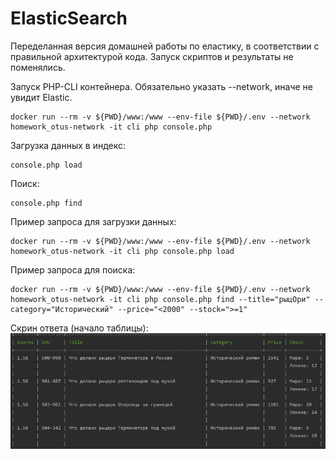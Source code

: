 # ElasticSearch

Переделанная версия домашней работы по еластику, в соответствии с правильной архитектурой кода.
Запуск скриптов и результаты не поменялись.

Запуск PHP-CLI контейнера.
Обязательно указать --network, иначе не увидит Elastic.
````
docker run --rm -v ${PWD}/www:/www --env-file ${PWD}/.env --network homework_otus-network -it cli php console.php
````

Загрузка данных в индекс:
````
console.php load
````

Поиск:
````
console.php find
````

Пример запроса для загрузки данных:
````
docker run --rm -v ${PWD}/www:/www --env-file ${PWD}/.env --network homework_otus-network -it cli php console.php load
````

Пример запроса для поиска:
````
docker run --rm -v ${PWD}/www:/www --env-file ${PWD}/.env --network homework_otus-network -it cli php console.php find --title="рыцОри" --category="Исторический" --price="<2000" --stock=">=1"
````

Скрин ответа (начало таблицы):
![img.png](img.png)
